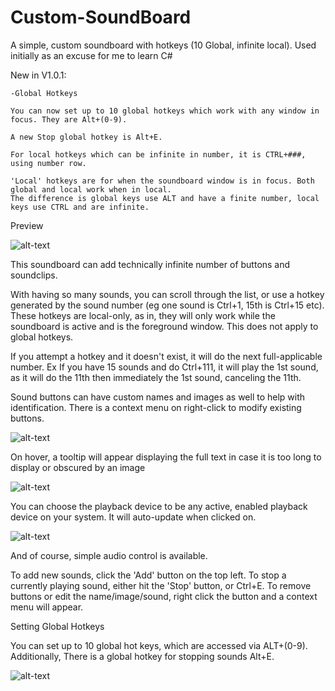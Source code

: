 # Custom-SoundBoard
A simple, custom soundboard with hotkeys (10 Global, infinite local). Used initially as an excuse for me to learn C#

New in V1.0.1:

	-Global Hotkeys

	You can now set up to 10 global hotkeys which work with any window in focus. They are Alt+(0-9).
	
	A new Stop global hotkey is Alt+E.
	
	For local hotkeys which can be infinite in number, it is CTRL+###, using number row.
	
	'Local' hotkeys are for when the soundboard window is in focus. Both global and local work when in local.
	The difference is global keys use ALT and have a finite number, local keys use CTRL and are infinite.
	

Preview

![alt-text](https://i.imgur.com/NN3xJCr.png)


This soundboard can add technically infinite number of buttons and soundclips.

With having so many sounds, you can scroll through the list, or use a hotkey generated by the sound number (eg one sound is Ctrl+1, 15th is Ctrl+15 etc). These hotkeys are local-only, as in, they will only work while the soundboard is active and is the foreground window. This does not apply to global hotkeys.

If you attempt a hotkey and it doesn't exist, it will do the next full-applicable number. Ex If you have 15 sounds and do Ctrl+111, it will play the 1st sound, as it will do the 11th then immediately the 1st sound, canceling the 11th.


Sound buttons can have custom names and images as well to help with identification. There is a context menu on right-click to modify existing buttons. 

![alt-text](https://i.imgur.com/EgoaIzK.png)


On hover, a tooltip will appear displaying the full text in case it is too long to display or obscured by an image

![alt-text](https://i.imgur.com/rweUoTb.png)


You can choose the playback device to be any active, enabled playback device on your system. It will auto-update when clicked on.

![alt-text](https://i.imgur.com/4LFJNvA.png)


And of course, simple audio control is available. 

To add new sounds, click the 'Add' button on the top left. To stop a currently playing sound, either hit the 'Stop' button, or Ctrl+E.
To remove buttons or edit the name/image/sound, right click the button and a context menu will appear.


Setting Global Hotkeys

You can set up to 10 global hot keys, which are accessed via ALT+(0-9). Additionally, There is a global hotkey for stopping sounds Alt+E.

![alt-text](https://i.imgur.com/c9blF86.png)

